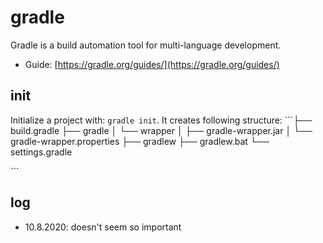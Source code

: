 # gradle

Gradle is a build automation tool for multi-language development.

* Guide: [https://gradle.org/guides/](https://gradle.org/guides/)

## init

Initialize a project with: `gradle init`. It creates following structure: \`\`\`├── build.gradle ├── gradle │ └── wrapper │ ├── gradle-wrapper.jar │ └── gradle-wrapper.properties ├── gradlew ├── gradlew.bat └── settings.gradle

\`\`\`

## log

* 10.8.2020: doesn't seem so important

